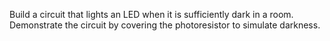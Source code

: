 Build a circuit that lights an LED when it is sufficiently dark in a room. Demonstrate the circuit by covering the photoresistor to simulate darkness.
